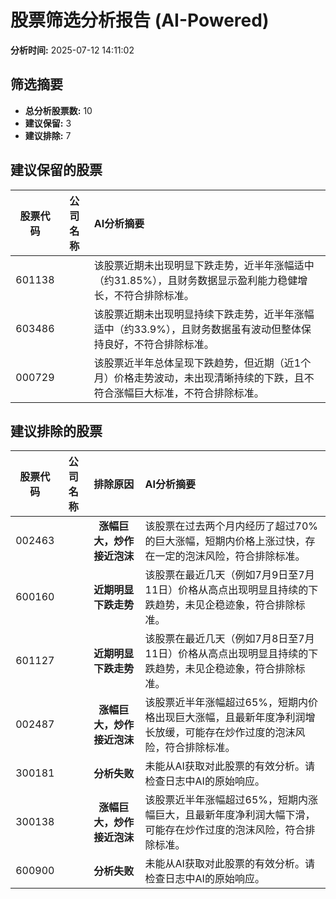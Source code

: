 # 股票筛选分析报告 (AI-Powered)

**分析时间:** 2025-07-12 14:11:02

## 筛选摘要

- **总分析股票数:** 10
- **建议保留:** 3
- **建议排除:** 7

## 建议保留的股票

| 股票代码 | 公司名称 | AI分析摘要 |
|:---:|:---:|:---|
| 601138 |  | 该股票近期未出现明显下跌走势，近半年涨幅适中（约31.85%），且财务数据显示盈利能力稳健增长，不符合排除标准。 |
| 603486 |  | 该股票近期未出现明显持续下跌走势，近半年涨幅适中（约33.9%），且财务数据虽有波动但整体保持良好，不符合排除标准。 |
| 000729 |  | 该股票近半年总体呈现下跌趋势，但近期（近1个月）价格走势波动，未出现清晰持续的下跌，且不符合涨幅巨大标准，不符合排除标准。 |

## 建议排除的股票

| 股票代码 | 公司名称 | 排除原因 | AI分析摘要 |
|:---:|:---:|:---:|:---|
| 002463 |  | **涨幅巨大，炒作接近泡沫** | 该股票在过去两个月内经历了超过70%的巨大涨幅，短期内价格上涨过快，存在一定的泡沫风险，符合排除标准。 |
| 600160 |  | **近期明显下跌走势** | 该股票在最近几天（例如7月9日至7月11日）价格从高点出现明显且持续的下跌趋势，未见企稳迹象，符合排除标准。 |
| 601127 |  | **近期明显下跌走势** | 该股票在最近几天（例如7月8日至7月11日）价格从高点出现明显且持续的下跌趋势，未见企稳迹象，符合排除标准。 |
| 002487 |  | **涨幅巨大，炒作接近泡沫** | 该股票近半年涨幅超过65%，短期内价格出现巨大涨幅，且最新年度净利润增长放缓，可能存在炒作过度的泡沫风险，符合排除标准。 |
| 300181 |  | **分析失败** | 未能从AI获取对此股票的有效分析。请检查日志中AI的原始响应。 |
| 300138 |  | **涨幅巨大，炒作接近泡沫** | 该股票近半年涨幅超过65%，短期内涨幅巨大，且最新年度净利润大幅下滑，可能存在炒作过度的泡沫风险，符合排除标准。 |
| 600900 |  | **分析失败** | 未能从AI获取对此股票的有效分析。请检查日志中AI的原始响应。 |
